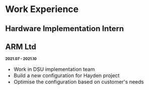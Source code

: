 # Work Experience

## <font size=5>Hardware Implementation Intern</font> 

## <font size=5>ARM Ltd</font> 

**<small>2021.07 - 2021.10 <small>**

<font size=3>

- Work in DSU implementation team
- Build a new configuration for Hayden project 
- Optimise the configuration based on customer's needs

</font>